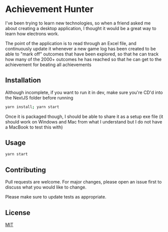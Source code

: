 # Achievement Hunter

I've been trying to learn new technologies, so when a friend asked me about creating a desktop application, I thought it would be a great way to learn how electrons work.

The point of the application is to read through an Excel file, and continuously update it whenever a new game log has been created to be able to "mark off" outcomes that have been explored, so that he can track how many of the 2000+ outcomes he has reached so that he can get to the achievement for beating all achievements

## Installation

Although incomplete, if you want to run it in dev, make sure you're CD'd into the NextJS folder before running
```bash
yarn install; yarn start
```
Once it is packaged though, I should be able to share it as a setup exe file (it should work on Windows and Mac from what I understand but I do not have a MacBook to test this with)

## Usage

```python
yarn start
```

## Contributing

Pull requests are welcome. For major changes, please open an issue first
to discuss what you would like to change.

Please make sure to update tests as appropriate.

## License

[MIT](https://choosealicense.com/licenses/mit/)
